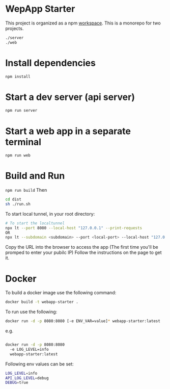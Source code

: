 # WepApp Starter
This project is organized  as a npm [workspace](https://docs.npmjs.com/cli/v7/using-npm/workspaces).
This is a monorepo for two projects.

```bash
./server
./web
```

# Install dependencies
```bash
npm install
```

# Start a dev server (api server)
```bash
npm run server
```

# Start a web app in a separate terminal
```bash
npm run web
```

# Build and Run
```npm run build```
Then
```bash
cd dist
sh ./run.sh
```

To start local tunnel, in your root directory:

```bash
# To start the localtunnel
npx lt --port 8080 --local-host "127.0.0.1" --print-requests
OR
npx lt --subdomain <subdomain> --port <local-port> --local-host "127.0.0.1" --print-requests
```

Copy the URL into the browser to access the app (The first time you'll be promped to enter your pubilc IP)
Follow the instructions on the page to get it. 

# Docker
To build a docker image use the following command:

```bash
docker build -t webapp-starter .
```

To run use the following:
```bash
docker run -d -p 8080:8080 [-e ENV_VAR=value]* webapp-starter:latest
```

e.g.
```bash

docker run -d -p 8080:8080
  -e LOG_LEVEL=info
  webapp-starter:latest
```

Following env values can be set:
```bash
LOG_LEVEL=info
API_LOG_LEVEL=debug
DEBUG=true
```
